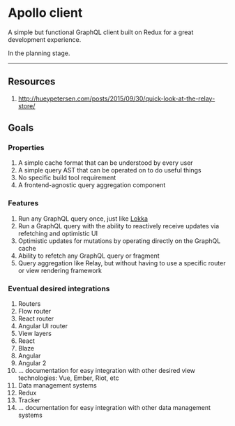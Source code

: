 # Apollo client

A simple but functional GraphQL client built on Redux for a great development experience.

In the planning stage.

--------

## Resources

1. http://hueypetersen.com/posts/2015/09/30/quick-look-at-the-relay-store/

## Goals

### Properties

1. A simple cache format that can be understood by every user
2. A simple query AST that can be operated on to do useful things
3. No specific build tool requirement
4. A frontend-agnostic query aggregation component

### Features

1. Run any GraphQL query once, just like [Lokka](https://github.com/kadirahq/lokka)
2. Run a GraphQL query with the ability to reactively receive updates via refetching and optimistic UI
3. Optimistic updates for mutations by operating directly on the GraphQL cache
4. Ability to refetch any GraphQL query or fragment
5. Query aggregation like Relay, but without having to use a specific router or view rendering framework

### Eventual desired integrations

1. Routers
  1. Flow router
  2. React router
  3. Angular UI router
2. View layers
  1. React
  2. Blaze
  3. Angular
  4. Angular 2
  5. ... documentation for easy integration with other desired view technologies: Vue, Ember, Riot, etc
3. Data management systems
  1. Redux
  2. Tracker
  3. ... documentation for easy integration with other data management systems
